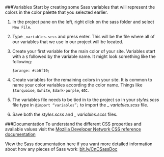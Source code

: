 ###Variables
Start by creating some Sass variables that will represent the colors in the color palette that you selected earlier.

1. In the project pane on the left, right click on the sass folder and select `New File`. 

2. Type `_variables.scss` and press enter. This will be the file where all of our variables that we use in our project will be located.
    
3. Create your first variable for the main color of your site. Variables start with a `$` followed by the variable name.  It might look something like the following:
    
    ```
    $orange: #cb6f10;
    ```
    
4. Create variables for the remaining colors in your site.  It is common to name your color variables according the color name.  Things like `$turquoise`, `$white`, `$dark-purple`, etc.

5. The variables file needs to be tied in to the project so in your _styles.scss_ file type in `@import “variables”;` to import the _ _variables.scss_ file.

6. Save both the _styles.scss_ and _ _variables.scss_ files.

###Documentation
To understand the different CSS properties and available values visit the [Mozilla Developer Network CSS reference documentation](https://developer.mozilla.org/en-US/docs/Web/CSS/Reference)

View the Sass documentation here if you want more detailed information about how any pieces of Sass work: [bit.ly/CnCSassDoc](http://bit.ly/CnCSassDoc) 